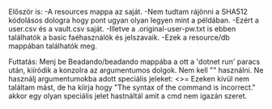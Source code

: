 Először is:
-A resources mappa az saját.
-Nem tudtam rájönni a SHA512 kódolásos dologra hogy pont ugyan olyan legyen mint a példában.
-Ezért a user.csv és a vault.csv saját.
-Illetve a .original-user-pw.txt is ebben találhatók a basic faéhasználók és jelszavaik.
-Ezek a resource/db mappában találhatók meg.

Futtatás:
Menj be Beadando/beadando mappába a ott a 'dotnet run' paracs után, kiíródik a konzolra az argumentumos dolgok.
Nem kell "" használni.
Ne használj argumentumokba adott speciális jeleket:
<>=
Ezeken kívül nem találtam mást, de ha kíírja hogy "The syntax of the command is incorrect." akkor egy olyan speciális jelet hastnáltál amit a cmd nem igazán szeret.


